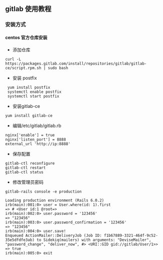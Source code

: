 ## gitlab 使用教程

### 安装方式

#### centos 官方仓库安装

- 添加仓库

```
curl -L https://packages.gitlab.com/install/repositories/gitlab/gitlab-ce/script.rpm.sh | sudo bash
```

- 安装 postfix

```
 yum install postfix
 systemctl enable postfix
 systemctl start postfix
```

- 安装gitlab-ce

```
yum install gitlab-ce
```

- 编辑/etc/gitlab/gitlab.rb

```
nginx['enable'] = true
nginx['listen_port'] = 8888
external_url 'http://ip:8888'
```

- 保存配置

```
gitlab-ctl reconfigure
gitlab-ctl restart
gitlab-ctl status
```

- 修改管理员密码

```
gitlab-rails console -e production

Loading production environment (Rails 6.0.2)
irb(main):001:0> user = User.where(id: 1).first
=> # <User id:1 @root=>
irb(main):002:0> user.password = '123456'
=> "123456"
irb(main):003:0> user.password_confirmation = '123456'
=> "123456"
irb(main):004:0> user.save!
Enqueued ActionMailer::DeliveryJob (Job ID: f1b67889-3321-464f-9c52-35e5dfdfe3ab) to Sidekiq(mailers) with arguments: "DeviseMailer", "password_change", "deliver_now", #> <URI::GID gid://gitlab/User/1>>
=> true
irb(main):005:0> exit
```


